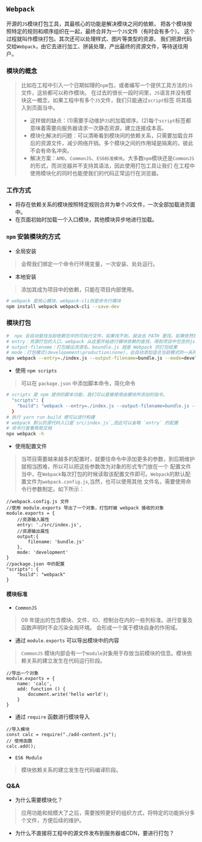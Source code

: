 ## `Webpack`
开源的`JS`模块打包工具，其最核心的功能是解决模块之间的依赖，
把各个模块按照特定的规则和顺序组织在一起，最终合并为一个`JS`文件（有时会有多个）。
这个过程就叫作模块打包。其次还可以处理样式、图片等类型的资源，
我们把源代码交给`Webpack`，由它去进行加工、拼装处理，产出最终的资源文件，等待送往用户。
### 模块的概念
> 比如在工程中引入一个日期如理的`npm`包，或者编写一个提供工具方法的`JS`文件，这些都可以称作模块。
在过去的很长一段时间里，`JS`语言并没有模块这一概念，如果工程中有多个`JS`文件，我们只能通过`script`标签
将其插入到页面当中。
> - 这样做的缺点：(1)需要手动维护`JS`的加载顺序。(2)每个`script`标签都意味着需要向服务器请求一次静态资源，建立连接成本高。
> - 模块化解决的问题：可以清晰看到模块间的依赖关系，只需要加载合并后的资源文件，减少网络开销。多个模块之间的作用域是隔离的，彼此不会有命名冲突。
> - 解决方案：`AMD`、`CommonJS`、`ES6标准模块`。大多数`npm`模块还是`CommonJS`的形式，而浏览器并不支持其语法，因此使用打包工具让我们
在工程中使用模块化的同时也能使我们的代码正常运行在浏览器。
### 工作方式
- 将存在依赖关系的模块按照特定规则合并为单个JS文件，一次全部加载进页面中。
- 在页面初始时加载一个入口模块，其他模块异步地进行加载。
### `npm` 安装模块的方式
- 全局安装
> 会帮我们绑定一个命令行环境变量，一次安装、处处运行。
- 本地安装
> 添加其成为项目中的依赖，只能在项目内部使用。
```bash
# webpack 是核心模块，webpack-cli则是命令行模块
npm install webpack webpack-cli --save-dev 
```
### 模块打包
```bash
#  npx 会自动查找当前依赖包中的可执行文件，如果找不到，就会去 PATH 里找。如果依然找不到，就会帮你安装
# entry：资源打包的入口，webpack 从这里开始进行模块依赖的查找，得到项目中包含的js模块，并通过它们来生成最终的产物。
# output-filename：打包输出资源名，boundle.js 就是 Webpack 的打包结果
# mode：打包模式(developement\production\none)，会自动添加适合当前模式的一系列配置
npx webpack --entry=./index.js --output-filename=bundle.js --mode=development
```
- 使用 `npm scripts`
> 可以在 `package.json` 中添加脚本命令，简化命令
```bash
# scripts 是 npm 提供的脚本功能，我们可以直接使用由模块所添加的指令。
  "scripts": {
    "build": "webpack --entry=./index.js --output-filename=bundle.js --mode=development"
  }
# 执行 yarn run build 便可以进行构建
# webpack 默认的源代码入口是`src/index.js`,因此可以省略 `entry` 的配置
# 命令行查看帮助文档
npx webpack -h
```
- 使用配置文件
> 当项目需要越来越多的配置时，就要往命令中添加更多的参数，到后期维护就相当困难，所以可以把这些参数改为对象的形式专门放在一个
配置文件当中，在`Webpack`每次打包的时候读取该配置文件即可。`Webpack`的默认配置文件为`webpack.config.js`,当然，也可以使用其他
文件名，需要使用命令行参数制定。如下所示：
```
//webpack.config.js 文件
//使用 module.exports 导出了一个对象，打包时被 webpack 接收的对象
module.exports = {
    //资源输入属性
    entry: './src/index.js',
    //资源输出属性
    output:{
        filename: 'bundle.js'
    },
    mode: 'development'
}
//package.json 中的配置
"scripts": {
    "build": "webpack"
}
```
#### 模块标准
- `CommonJS`
> 09 年提出的包含模块、文件、IO、控制台在内的一些列标准。进行变量及函数声明时不会污染全局环境。
会形成一个属于模块自身的作用域。
- 通过 `module.exports` 可以导出模块中的内容
> `CommonJS` 模块内部会有一个`module`对象用于存放当前模块的信息。模块依赖关系的建立发生在代码运行阶段。
```
//导出一个对象
module.exports = {
    name: 'calc',
    add: function () {
        document.write('hello world');
    }
} 
```
- 通过 `require` 函数进行模块导入
```
//导入模块
const calc = require("./add-content.js");
// 使用函数
calc.add();
```
- `ES6 Module`
> 模块依赖关系的建立发生在代码编译阶段。
### Q&A
- 为什么需要模块化？
> 应用功能和规模大了之后，需要按照更好的组织方式，将特定的功能拆分多个文件，方便后续的维护。

- 为什么不直接将工程中的源文件发布到服务器或CDN，要进行打包？